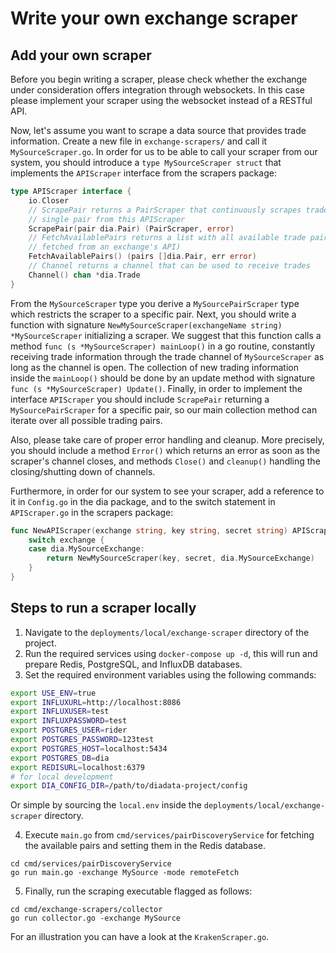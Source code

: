 # Write your own exchange scraper

## Add your own scraper

Before you begin writing a scraper, please check whether the exchange under consideration offers integration through websockets. In this case please implement your scraper using the websocket instead of a RESTful API.

Now, let's assume you want to scrape a data source that provides trade information. Create a new file in `exchange-scrapers/` and call it `MySourceScraper.go`. In order for us to be able to call your scraper from our system, you should introduce a `type MySourceScraper struct` that implements the `APIScraper` interface from the scrapers package:

```go
type APIScraper interface {
	io.Closer
	// ScrapePair returns a PairScraper that continuously scrapes trades for a
	// single pair from this APIScraper
	ScrapePair(pair dia.Pair) (PairScraper, error)
	// FetchAvailablePairs returns a list with all available trade pairs (usually
	// fetched from an exchange's API)
	FetchAvailablePairs() (pairs []dia.Pair, err error)
	// Channel returns a channel that can be used to receive trades
	Channel() chan *dia.Trade
}
```

From the `MySourceScraper` type you derive a `MySourcePairScraper` type which restricts the scraper to a specific pair. Next, you should write a function with signature  `NewMySourceScraper(exchangeName string) *MySourceScraper` initializing a scraper. We suggest that this function calls a method `func (s *MySourceScraper) mainLoop()`  in a go routine, constantly receiving trade information through the trade channel of `MySourceScraper`  as long as the channel is open. The collection of new trading information inside the `mainLoop()` should be done by an update method with signature `func (s *MySourceScraper) Update()`.  Finally, in order to implement the interface `APIScraper` you should include `ScrapePair` returning a `MySourcePairScraper`  for a specific pair, so our main collection method can iterate over all possible trading pairs.

Also, please take care of proper error handling and cleanup. More precisely, you should include a method `Error()` which returns an error as soon as the scraper's channel closes, and methods `Close()` and `cleanup()` handling the closing/shutting down of channels.

Furthermore, in order for our system to see your scraper, add a reference to it in `Config.go`  in the dia package, and to the switch statement in `APIScraper.go`  in the scrapers package:

```go
func NewAPIScraper(exchange string, key string, secret string) APIScraper {
	switch exchange {
	case dia.MySourceExchange:
		return NewMySourceScraper(key, secret, dia.MySourceExchange)
	}
}
```

## Steps to run a scraper locally

1. Navigate to the `deployments/local/exchange-scraper` directory of the project.
2. Run the required services using `docker-compose up -d`, this will run and prepare Redis, PostgreSQL, and InfluxDB databases.
3. Set the required environment variables using the following commands:

```sh
export USE_ENV=true
export INFLUXURL=http://localhost:8086
export INFLUXUSER=test
export INFLUXPASSWORD=test
export POSTGRES_USER=rider
export POSTGRES_PASSWORD=123test
export POSTGRES_HOST=localhost:5434
export POSTGRES_DB=dia
export REDISURL=localhost:6379
# for local development
export DIA_CONFIG_DIR=/path/to/diadata-project/config
```

Or simple by sourcing the `local.env` inside the `deployments/local/exchange-scraper` directory.

4. Execute `main.go` from `cmd/services/pairDiscoveryService` for fetching the available pairs and setting them in the Redis database.

```text
cd cmd/services/pairDiscoveryService
go run main.go -exchange MySource -mode remoteFetch
```

5. Finally, run the scraping executable flagged as follows:

```text
cd cmd/exchange-scrapers/collector
go run collector.go -exchange MySource
```

For an illustration you can have a look at the `KrakenScraper.go`.
